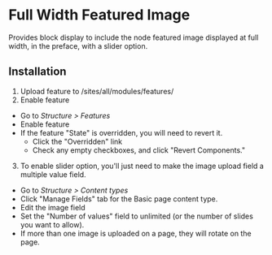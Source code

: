 # Full Width Featured Image
Provides block display to include the node featured image displayed at full width, in the preface, with a slider option.

## Installation

1. Upload feature to /sites/all/modules/features/
2. Enable feature
  * Go to _Structure > Features_
  * Enable feature
  * If the feature "State" is overridden, you will need to revert it.
    * Click the "Overridden" link
    * Check any empty checkboxes, and click "Revert Components."
3. To enable slider option, you'll just need to make the image upload field a multiple value field.
  * Go to _Structure > Content types_
  * Click "Manage Fields" tab for the Basic page content type.
  * Edit the image field
  * Set the "Number of values" field to unlimited (or the number of slides you want to allow).
  * If more than one image is uploaded on a page, they will rotate on the page.
  
